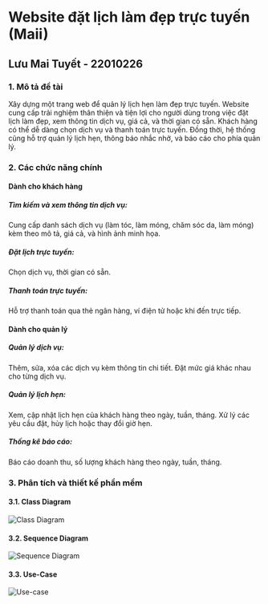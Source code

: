 
# Website đặt lịch làm đẹp trực tuyến (Maii)
## Lưu Mai Tuyết - 22010226

### 1. Mô tả đề tài

Xây dựng một trang web để quản lý lịch hẹn làm đẹp trực tuyến. Website cung cấp trải nghiệm thân thiện và tiện lợi cho người dùng trong việc đặt lịch làm đẹp, xem thông tin dịch vụ, giá cả, và thời gian có sẵn. Khách hàng có thể dễ dàng chọn dịch vụ và thanh toán trực tuyến. Đồng thời, hệ thống cũng hỗ trợ quản lý lịch hẹn, thông báo nhắc nhở, và báo cáo cho phía quản lý.

### 2. Các chức năng chính

#### Dành cho khách hàng

##### Tìm kiếm và xem thông tin dịch vụ:

Cung cấp danh sách dịch vụ (làm tóc, làm móng, chăm sóc da, làm móng) kèm theo mô tả, giá cả, và hình ảnh minh họa.

##### Đặt lịch trực tuyến:

Chọn dịch vụ, thời gian có sẵn.

##### Thanh toán trực tuyến:

Hỗ trợ thanh toán qua thẻ ngân hàng, ví điện tử hoặc khi đến trực tiếp.

#### Dành cho quản lý

##### Quản lý dịch vụ:

Thêm, sửa, xóa các dịch vụ kèm thông tin chi tiết. Đặt mức giá khác nhau cho từng dịch vụ.

##### Quản lý lịch hẹn:

Xem, cập nhật lịch hẹn của khách hàng theo ngày, tuần, tháng. Xử lý các yêu cầu đặt, hủy lịch hoặc thay đổi giờ hẹn.

##### Thống kê báo cáo:

Báo cáo doanh thu, số lượng khách hàng theo ngày, tuần, tháng.

### 3. Phân tích và thiết kế phần mềm

#### 3.1. Class Diagram
![Class Diagram](https://i.imgur.com/TlPnhf3.png)

#### 3.2. Sequence Diagram
![Sequence Diagram](https://i.imgur.com/8wSK6zZ.png)

#### 3.3. Use-Case
![Use-case](https://i.imgur.com/Jshz234.png)

